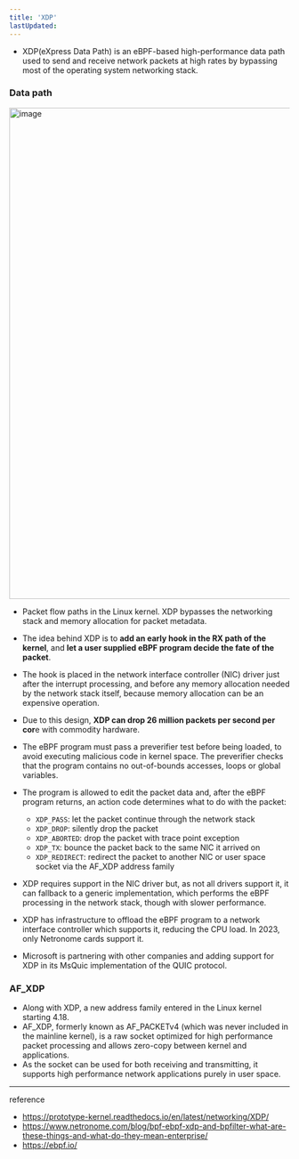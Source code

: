 ```yaml
---
title: 'XDP'
lastUpdated: 
---
```

- XDP(eXpress Data Path) is an eBPF-based high-performance data path used to send and receive network packets at high rates by bypassing most of the operating system networking stack.
  
### Data path

<img width="883" alt="image" src="https://github.com/rlaisqls/TIL/assets/81006587/c322a547-9858-44ff-880a-acd5859cddaf">

- Packet flow paths in the Linux kernel. XDP bypasses the networking stack and memory allocation for packet metadata.
- The idea behind XDP is to **add an early hook in the RX path of the kernel**, and **let a user supplied eBPF program decide the fate of the packet**.
- The hook is placed in the network interface controller (NIC) driver just after the interrupt processing, and before any memory allocation needed by the network stack itself, because memory allocation can be an expensive operation.
- Due to this design, **XDP can drop 26 million packets per second per cor**e with commodity hardware.

- The eBPF program must pass a preverifier test before being loaded, to avoid executing malicious code in kernel space. The preverifier checks that the program contains no out-of-bounds accesses, loops or global variables.

- The program is allowed to edit the packet data and, after the eBPF program returns, an action code determines what to do with the packet:
  - `XDP_PASS`: let the packet continue through the network stack
  - `XDP_DROP`: silently drop the packet
  - `XDP_ABORTED`: drop the packet with trace point exception
  - `XDP_TX`: bounce the packet back to the same NIC it arrived on
  - `XDP_REDIRECT`: redirect the packet to another NIC or user space socket via the AF_XDP address family
- XDP requires support in the NIC driver but, as not all drivers support it, it can fallback to a generic implementation, which performs the eBPF processing in the network stack, though with slower performance.

- XDP has infrastructure to offload the eBPF program to a network interface controller which supports it, reducing the CPU load. In 2023, only Netronome cards support it.

- Microsoft is partnering with other companies and adding support for XDP in its MsQuic implementation of the QUIC protocol.

### AF_XDP

- Along with XDP, a new address family entered in the Linux kernel starting 4.18.
- AF_XDP, formerly known as AF_PACKETv4 (which was never included in the mainline kernel), is a raw socket optimized for high performance packet processing and allows zero-copy between kernel and applications.
- As the socket can be used for both receiving and transmitting, it supports high performance network applications purely in user space.

---
reference
- https://prototype-kernel.readthedocs.io/en/latest/networking/XDP/
- https://www.netronome.com/blog/bpf-ebpf-xdp-and-bpfilter-what-are-these-things-and-what-do-they-mean-enterprise/
- https://ebpf.io/